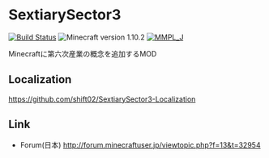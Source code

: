 # SextiarySector3
[![Build Status](https://travis-ci.org/shift02/SextiarySector3.svg?branch=master)](https://travis-ci.org/shift02/SextiarySector3)
![Minecraft version 1.10.2](https://img.shields.io/badge/mc%20version-1.10.2-brightgreen.svg)
[![MMPL_J](https://img.shields.io/badge/license-MMPL__%20J-blue.svg)](http://tsoft-web.com/nokiyen/minecraft/modding/MMPL_J)

Minecraftに第六次産業の概念を追加するMOD 

## Localization

https://github.com/shift02/SextiarySector3-Localization

## Link

- Forum(日本) http://forum.minecraftuser.jp/viewtopic.php?f=13&t=32954
